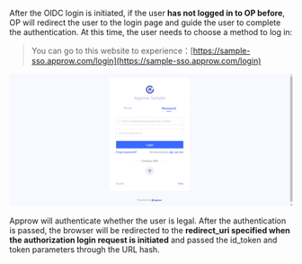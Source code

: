 <IntegrationDetailCard title="Redirect To Approw For Authentication">

After the OIDC login is initiated, if the user **has not logged in to OP before**, OP will redirect the user to the login page and guide the user to complete the authentication. At this time, the user needs to choose a method to log in:

> You can go to this website to experience：[https://sample-sso.approw.com/login](https://sample-sso.approw.com/login)

![](../../example.png)

Approw will authenticate whether the user is legal. After the authentication is passed, the browser will be redirected to the **redirect_uri specified when the authorization login request is initiated** and passed the id_token and token parameters through the URL hash.

</IntegrationDetailCard>
